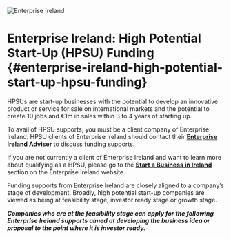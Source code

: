 ![Enterprise Ireland](C:\Users\micheal\Desktop\epi2.png> "Enterprise Ireland")

# Enterprise Ireland: High Potential Start-Up (HPSU) Funding {#enterprise-ireland-high-potential-start-up-hpsu-funding}


HPSUs are start-up businesses with the potential to develop an innovative product or service for sale on international markets and the potential to create 10 jobs and €1m in sales within 3 to 4 years of starting up.

To avail of HPSU supports, you must be a client company of Enterprise Ireland.  HPSU clients of Enterprise Ireland should contact their [**Enterprise Ireland Adviser**](http://www.enterprise-ireland.com/en/About-Us/Our-People/DA%20Finder/) to discuss funding supports.

If you are not currently a client of Enterprise Ireland and want to learn more about qualifying as a HPSU, please go to the [**Start a Business in Ireland**](http://www.enterprise-ireland.com/EI_Corporate/en/Start-a-Business-in-Ireland/Do-I-qualify-as-a-HPSU-/Overview.html) section on the Enterprise Ireland website.

Funding supports from Enterprise Ireland are closely aligned to a company’s stage of development. Broadly, high potential start-up companies are viewed as being at feasibility stage; investor ready stage or growth stage.

**_Companies who are at the feasibility stage can apply for the following Enterprise Ireland supports aimed at developing the business idea or proposal to the point where it is investor ready._**